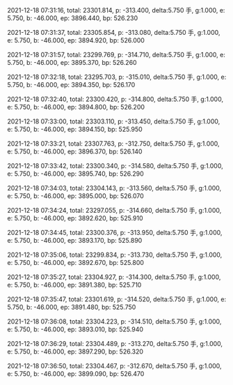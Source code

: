 2021-12-18 07:31:16, total: 23301.814, p: -313.400, delta:5.750 手, g:1.000, e: 5.750, b: -46.000, ep: 3896.440, bp: 526.230

2021-12-18 07:31:37, total: 23305.854, p: -313.080, delta:5.750 手, g:1.000, e: 5.750, b: -46.000, ep: 3894.920, bp: 526.000

2021-12-18 07:31:57, total: 23299.769, p: -314.710, delta:5.750 手, g:1.000, e: 5.750, b: -46.000, ep: 3895.370, bp: 526.260

2021-12-18 07:32:18, total: 23295.703, p: -315.010, delta:5.750 手, g:1.000, e: 5.750, b: -46.000, ep: 3894.350, bp: 526.170

2021-12-18 07:32:40, total: 23300.420, p: -314.800, delta:5.750 手, g:1.000, e: 5.750, b: -46.000, ep: 3894.800, bp: 526.200

2021-12-18 07:33:00, total: 23303.110, p: -313.450, delta:5.750 手, g:1.000, e: 5.750, b: -46.000, ep: 3894.150, bp: 525.950

2021-12-18 07:33:21, total: 23307.763, p: -312.750, delta:5.750 手, g:1.000, e: 5.750, b: -46.000, ep: 3896.370, bp: 526.140

2021-12-18 07:33:42, total: 23300.340, p: -314.580, delta:5.750 手, g:1.000, e: 5.750, b: -46.000, ep: 3895.740, bp: 526.290

2021-12-18 07:34:03, total: 23304.143, p: -313.560, delta:5.750 手, g:1.000, e: 5.750, b: -46.000, ep: 3895.000, bp: 526.070

2021-12-18 07:34:24, total: 23297.055, p: -314.660, delta:5.750 手, g:1.000, e: 5.750, b: -46.000, ep: 3892.620, bp: 525.910

2021-12-18 07:34:45, total: 23300.376, p: -313.950, delta:5.750 手, g:1.000, e: 5.750, b: -46.000, ep: 3893.170, bp: 525.890

2021-12-18 07:35:06, total: 23299.834, p: -313.730, delta:5.750 手, g:1.000, e: 5.750, b: -46.000, ep: 3892.670, bp: 525.800

2021-12-18 07:35:27, total: 23304.927, p: -314.300, delta:5.750 手, g:1.000, e: 5.750, b: -46.000, ep: 3891.380, bp: 525.710

2021-12-18 07:35:47, total: 23301.619, p: -314.520, delta:5.750 手, g:1.000, e: 5.750, b: -46.000, ep: 3891.480, bp: 525.750

2021-12-18 07:36:08, total: 23304.223, p: -314.510, delta:5.750 手, g:1.000, e: 5.750, b: -46.000, ep: 3893.010, bp: 525.940

2021-12-18 07:36:29, total: 23304.489, p: -313.270, delta:5.750 手, g:1.000, e: 5.750, b: -46.000, ep: 3897.290, bp: 526.320

2021-12-18 07:36:50, total: 23304.467, p: -312.670, delta:5.750 手, g:1.000, e: 5.750, b: -46.000, ep: 3899.090, bp: 526.470